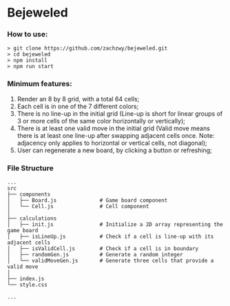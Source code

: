 # Bejeweled

### How to use:

```
> git clone https://github.com/zachzwy/bejeweled.git
> cd bejeweled
> npm install
> npm run start
```

### Minimum features:

1. Render an 8 by 8 grid, with a total 64 cells;
2. Each cell is in one of the 7 different colors;
3. There is no line-up in the initial grid (Line-up is short for linear groups of 3 or more cells of the same color horizontally or vertically);
4. There is at least one valid move in the initial grid (Valid move means there is at least one line-up after swapping adjacent cells once. Note: adjacency only applies to horizontal or vertical cells, not diagonal);
5. User can regenerate a new board, by clicking a button or refreshing;

### File Structure
```
...
src
├── components
│   ├── Board.js              # Game board component
│   └── Cell.js               # Cell component
│
├── calculations
│   ├── init.js               # Initialize a 2D array representing the game board
│   ├── isLineUp.js           # Check if a cell is line-up with its adjacent cells
│   ├── isValidCell.js        # Check if a cell is in boundary
│   ├── randomGen.js          # Generate a random integer 
│   └── validMoveGen.js       # Generate three cells that provide a valid move
│
├── index.js
└── style.css

...
```
